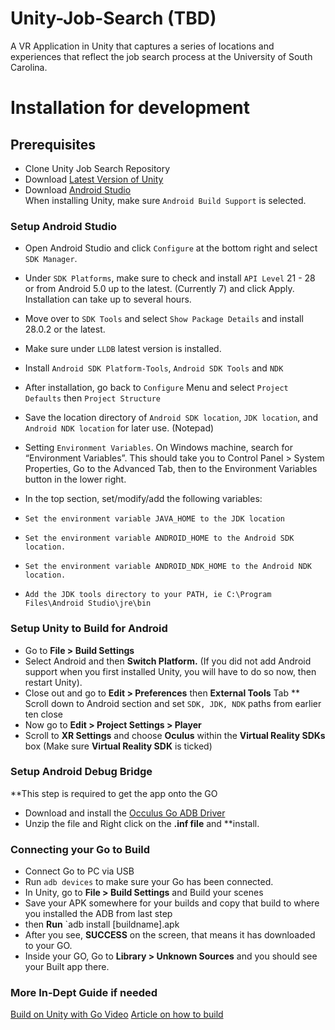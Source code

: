 # Unity-Job-Search (TBD)

A VR Application in Unity that captures a series of locations and experiences that reflect the job search process at the University of South Carolina.

# Installation for development
## Prerequisites
* Clone Unity Job Search Repository
* Download [Latest Version of Unity](https://unity3d.com/get-unity/download)
* Download [Android Studio](https://developer.android.com/studio/) <br/>
When installing Unity, make sure `Android Build Support` is selected.

### Setup Android Studio
* Open Android Studio and click `Configure` at the bottom right and select `SDK Manager`.
* Under `SDK Platforms`, make sure to check and install `API Level` 21 - 28 or from Android 5.0 up to the latest. (Currently 7) and click Apply. Installation can take up to several hours.

* Move over to `SDK Tools` and select `Show Package Details` and install 28.0.2 or the latest. 
* Make sure under `LLDB` latest version is installed.
* Install `Android SDK Platform-Tools`, `Android SDK Tools` and `NDK`
* After installation, go back to `Configure` Menu and select `Project Defaults` then `Project Structure`
* Save the location directory of `Android SDK location`, `JDK location`, and `Android NDK location` for later use. (Notepad)
* Setting `Environment Variables`. On Windows machine, search for “Environment Variables”. This should take you to Control Panel > System Properties, Go to the Advanced Tab, then to the Environment Variables button in the lower right.
* In the top section, set/modify/add the following variables:
* `Set the environment variable JAVA_HOME to the JDK location`
* `Set the environment variable ANDROID_HOME to the Android SDK location.`
* `Set the environment variable ANDROID_NDK_HOME to the Android NDK location.`
* `Add the JDK tools directory to your PATH, ie C:\Program Files\Android Studio\jre\bin`

### Setup Unity to Build for Android
* Go to **File > Build Settings**
* Select Android and then **Switch Platform.** (If you did not add Android support when you first installed Unity, you will have to do so now, then restart Unity).
* Close out and go to **Edit > Preferences** then **External Tools** Tab
** Scroll down to Android section and set `SDK, JDK, NDK` paths from earlier ten close
* Now go to **Edit > Project Settings > Player**
* Scroll to **XR Settings** and choose **Oculus** within the **Virtual Reality SDKs** box (Make sure **Virtual Reality SDK** is ticked)

### Setup Android Debug Bridge
**This step is required to get the app onto the GO

* Download and install the [Occulus Go ADB Driver](https://developer.oculus.com/downloads/package/oculus-go-adb-drivers/)
* Unzip the file and Right click on the **.inf file** and **install.

### Connecting your Go to Build
* Connect Go to PC via USB
* Run `adb devices` to make sure your Go has been connected.
* In Unity, go to **File > Build Settings** and Build your scenes
* Save your APK somewhere for your builds and copy that build to where you installed the ADB from last step
* then **Run** `adb install [buildname].apk
* After you see, **SUCCESS** on the screen, that means it has downloaded to your GO.
* Inside your GO, Go to **Library > Unknown Sources** and you should see your Built app there.

### More In-Dept Guide if needed
[Build on Unity with Go Video](https://www.youtube.com/watch?v=LSypZfOChYE)
[Article on how to build](https://www.youtube.com/watch?v=LSypZfOChYE)
